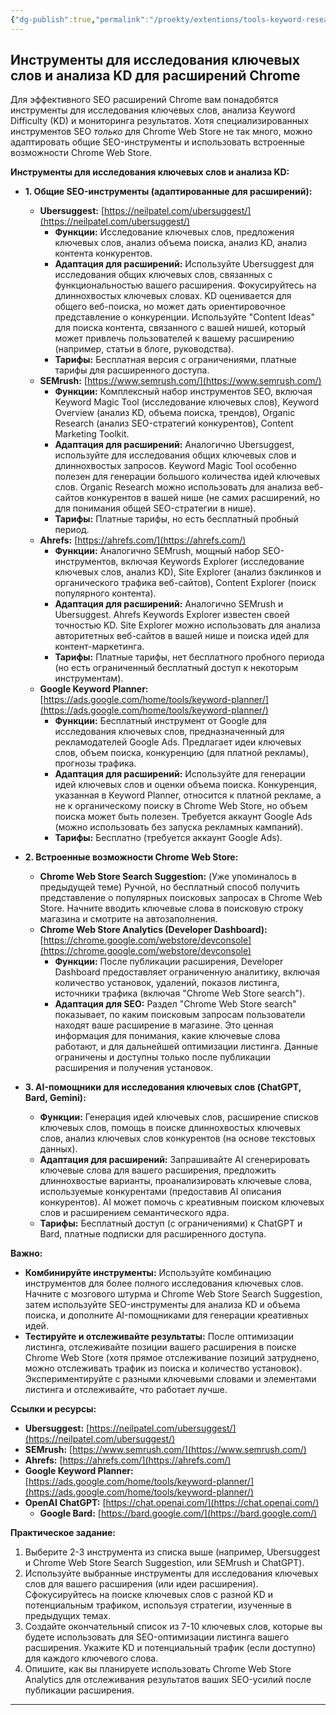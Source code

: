 ```yaml
---
{"dg-publish":true,"permalink":"/proekty/extentions/tools-keyword-research-kd-analysis-extensions/","dgPassFrontmatter":true}
---
```




## Инструменты для исследования ключевых слов и анализа KD для расширений Chrome

Для эффективного SEO расширений Chrome вам понадобятся инструменты для исследования ключевых слов, анализа Keyword Difficulty (KD) и мониторинга результатов.  Хотя специализированных инструментов SEO *только* для Chrome Web Store не так много, можно адаптировать общие SEO-инструменты и использовать встроенные возможности Chrome Web Store.

**Инструменты для исследования ключевых слов и анализа KD:**

*   **1. Общие SEO-инструменты (адаптированные для расширений):**
    *   **Ubersuggest:** [https://neilpatel.com/ubersuggest/](https://neilpatel.com/ubersuggest/)
        *   **Функции:** Исследование ключевых слов, предложения ключевых слов, анализ объема поиска, анализ KD, анализ контента конкурентов.
        *   **Адаптация для расширений:**  Используйте Ubersuggest для исследования общих ключевых слов, связанных с функциональностью вашего расширения.  Фокусируйтесь на длиннохвостых ключевых словах.  KD оценивается для общего веб-поиска, но может дать ориентировочное представление о конкуренции.  Используйте "Content Ideas" для поиска контента, связанного с вашей нишей, который может привлечь пользователей к вашему расширению (например, статьи в блоге, руководства).
        *   **Тарифы:**  Бесплатная версия с ограничениями, платные тарифы для расширенного доступа.
    *   **SEMrush:** [https://www.semrush.com/](https://www.semrush.com/)
        *   **Функции:**  Комплексный набор инструментов SEO, включая Keyword Magic Tool (исследование ключевых слов), Keyword Overview (анализ KD, объема поиска, трендов), Organic Research (анализ SEO-стратегий конкурентов), Content Marketing Toolkit.
        *   **Адаптация для расширений:**  Аналогично Ubersuggest, используйте для исследования общих ключевых слов и длиннохвостых запросов.  Keyword Magic Tool особенно полезен для генерации большого количества идей ключевых слов.  Organic Research можно использовать для анализа веб-сайтов конкурентов в вашей нише (не самих расширений, но для понимания общей SEO-стратегии в нише).
        *   **Тарифы:**  Платные тарифы, но есть бесплатный пробный период.
    *   **Ahrefs:** [https://ahrefs.com/](https://ahrefs.com/)
        *   **Функции:**  Аналогично SEMrush, мощный набор SEO-инструментов, включая Keywords Explorer (исследование ключевых слов, анализ KD), Site Explorer (анализ бэклинков и органического трафика веб-сайтов), Content Explorer (поиск популярного контента).
        *   **Адаптация для расширений:**  Аналогично SEMrush и Ubersuggest.  Ahrefs Keywords Explorer известен своей точностью KD.  Site Explorer можно использовать для анализа авторитетных веб-сайтов в вашей нише и поиска идей для контент-маркетинга.
        *   **Тарифы:**  Платные тарифы, нет бесплатного пробного периода (но есть ограниченный бесплатный доступ к некоторым инструментам).
    *   **Google Keyword Planner:** [https://ads.google.com/home/tools/keyword-planner/](https://ads.google.com/home/tools/keyword-planner/)
        *   **Функции:**  Бесплатный инструмент от Google для исследования ключевых слов, предназначенный для рекламодателей Google Ads.  Предлагает идеи ключевых слов, объем поиска, конкуренцию (для платной рекламы), прогнозы трафика.
        *   **Адаптация для расширений:**  Используйте для генерации идей ключевых слов и оценки объема поиска.  Конкуренция, указанная в Keyword Planner, относится к платной рекламе, а не к органическому поиску в Chrome Web Store, но объем поиска может быть полезен.  Требуется аккаунт Google Ads (можно использовать без запуска рекламных кампаний).
        *   **Тарифы:**  Бесплатно (требуется аккаунт Google Ads).

*   **2. Встроенные возможности Chrome Web Store:**
    *   **Chrome Web Store Search Suggestion:**  (Уже упоминалось в предыдущей теме)  Ручной, но бесплатный способ получить представление о популярных поисковых запросах в Chrome Web Store.  Начните вводить ключевые слова в поисковую строку магазина и смотрите на автозаполнения.
    *   **Chrome Web Store Analytics (Developer Dashboard):** [https://chrome.google.com/webstore/devconsole](https://chrome.google.com/webstore/devconsole)
        *   **Функции:**  После публикации расширения, Developer Dashboard предоставляет ограниченную аналитику, включая количество установок, удалений, показов листинга, источники трафика (включая "Chrome Web Store search").
        *   **Адаптация для SEO:**  Раздел "Chrome Web Store search" показывает, по каким поисковым запросам пользователи находят ваше расширение в магазине.  Это ценная информация для понимания, какие ключевые слова работают, и для дальнейшей оптимизации листинга.  Данные ограничены и доступны только после публикации расширения и получения установок.

*   **3. AI-помощники для исследования ключевых слов (ChatGPT, Bard, Gemini):**
    *   **Функции:**  Генерация идей ключевых слов, расширение списков ключевых слов, помощь в поиске длиннохвостых ключевых слов, анализ ключевых слов конкурентов (на основе текстовых данных).
    *   **Адаптация для расширений:**  Запрашивайте AI сгенерировать ключевые слова для вашего расширения, предложить длиннохвостые варианты, проанализировать ключевые слова, используемые конкурентами (предоставив AI описания конкурентов).  AI может помочь с креативным поиском ключевых слов и расширением семантического ядра.
    *   **Тарифы:**  Бесплатный доступ (с ограничениями) к ChatGPT и Bard, платные подписки для расширенного доступа.

**Важно:**

*   **Комбинируйте инструменты:**  Используйте комбинацию инструментов для более полного исследования ключевых слов.  Начните с мозгового штурма и Chrome Web Store Search Suggestion, затем используйте SEO-инструменты для анализа KD и объема поиска, и дополните AI-помощниками для генерации креативных идей.
*   **Тестируйте и отслеживайте результаты:**  После оптимизации листинга, отслеживайте позиции вашего расширения в поиске Chrome Web Store (хотя прямое отслеживание позиций затруднено, можно отслеживать трафик из поиска и количество установок).  Экспериментируйте с разными ключевыми словами и элементами листинга и отслеживайте, что работает лучше.

**Ссылки и ресурсы:**

*   **Ubersuggest:** [https://neilpatel.com/ubersuggest/](https://neilpatel.com/ubersuggest/)
*   **SEMrush:** [https://www.semrush.com/](https://www.semrush.com/)
*   **Ahrefs:** [https://ahrefs.com/](https://ahrefs.com/)
*   **Google Keyword Planner:** [https://ads.google.com/home/tools/keyword-planner/](https://ads.google.com/home/tools/keyword-planner/)
*   **OpenAI ChatGPT:** [https://chat.openai.com/](https://chat.openai.com/)
    *   **Google Bard:** [https://bard.google.com/](https://bard.google.com/)

**Практическое задание:**

1.  Выберите 2-3 инструмента из списка выше (например, Ubersuggest и Chrome Web Store Search Suggestion, или SEMrush и ChatGPT).
2.  Используйте выбранные инструменты для исследования ключевых слов для вашего расширения (или идеи расширения).  Сфокусируйтесь на поиске ключевых слов с разной KD и потенциальным трафиком, используя стратегии, изученные в предыдущих темах.
3.  Создайте окончательный список из 7-10 ключевых слов, которые вы будете использовать для SEO-оптимизации листинга вашего расширения.  Укажите KD и потенциальный трафик (если доступно) для каждого ключевого слова.
4.  Опишите, как вы планируете использовать Chrome Web Store Analytics для отслеживания результатов ваших SEO-усилий после публикации расширения.

---



